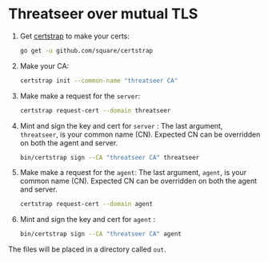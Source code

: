 # Threatseer over mutual TLS

1. Get [certstrap](https://github.com/square/certstrap) to make your certs:
    ```bash
    go get -u github.com/square/certstrap 
    ```
1. Make your CA:
    ```bash
    certstrap init --common-name "threatseer CA"
    ```
1. Make make a request for the `server`:
    ```bash
    certstrap request-cert --domain threatseer
    ```
1. Mint and sign the key and cert for `server`  :
    The last argument, `threatseer`, is your common name (CN). Expected CN can be overridden on both the agent and server.
    ```bash
    bin/certstrap sign --CA "threatseer CA" threatseer
    ```
1. Make make a request for the `agent`:
    The last argument, `agent`, is your common name (CN). Expected CN can be overridden on both the agent and server.
    ```bash
    certstrap request-cert --domain agent
    ```
1. Mint and sign the key and cert for `agent`  :
    ```bash
    bin/certstrap sign --CA "threatseer CA" agent
    ```

The files will be placed in a directory called `out`.